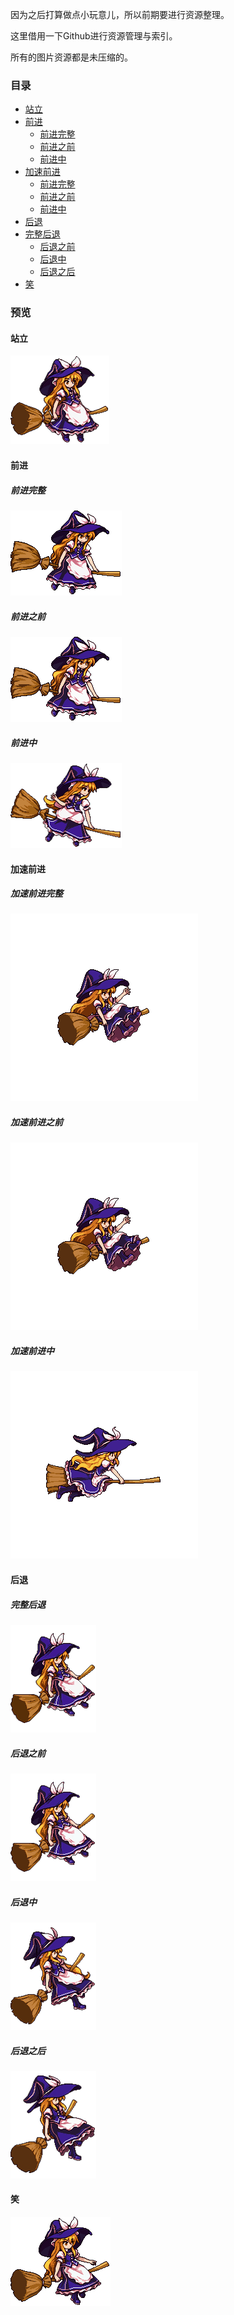因为之后打算做点小玩意儿，所以前期要进行资源整理。

这里借用一下Github进行资源管理与索引。

所有的图片资源都是未压缩的。

### 目录
* <a href="#站立">站立</a>
* <a href="#前进">前进</a>
  * <a href="#前进完整">前进完整</a>
  * <a href="#前进之前">前进之前</a>
  * <a href="#前进中">前进中</a>
* <a href="#加速前进">加速前进</a>
  * <a href="#加速前进完整">前进完整</a>
  * <a href="#加速前进之前">前进之前</a>
  * <a href="#加速前进中">前进中</a>
* <a href="#后退">后退</a>
* <a href="#完整后退">完整后退</a>
  * <a href="#后退之前">后退之前</a>
  * <a href="#后退中">后退中</a>
  * <a href="#后退之后">后退之后</a>
* <a href="#笑">笑</a>



### 预览
#### 站立
![站立](https://raw.githubusercontent.com/zjhch123/KirisamaMarisa_Resource/master/gifs/stand.gif)
#### 前进
##### 前进完整
![前进完整](https://raw.githubusercontent.com/zjhch123/KirisamaMarisa_Resource/master/gifs/move.gif)
##### 前进之前
![前进之前](https://raw.githubusercontent.com/zjhch123/KirisamaMarisa_Resource/master/gifs/pre_move.gif)
##### 前进中
![前进中](https://raw.githubusercontent.com/zjhch123/KirisamaMarisa_Resource/master/gifs/ing_move.gif)
#### 加速前进
##### 加速前进完整
![加速前进完整](https://raw.githubusercontent.com/zjhch123/KirisamaMarisa_Resource/master/gifs/speedUp.gif)
##### 加速前进之前
![加速前进之前](https://raw.githubusercontent.com/zjhch123/KirisamaMarisa_Resource/master/gifs/pre_speedUp.gif)
##### 加速前进中
![加速前进中](https://raw.githubusercontent.com/zjhch123/KirisamaMarisa_Resource/master/gifs/ing_speedUp.gif)
#### 后退
##### 完整后退
![完整后退](https://raw.githubusercontent.com/zjhch123/KirisamaMarisa_Resource/master/gifs/back.gif)
##### 后退之前
![后退之前](https://raw.githubusercontent.com/zjhch123/KirisamaMarisa_Resource/master/gifs/pre_back.gif)
##### 后退中
![后退中](https://raw.githubusercontent.com/zjhch123/KirisamaMarisa_Resource/master/gifs/ing_back.gif)
##### 后退之后
![后退之后](https://raw.githubusercontent.com/zjhch123/KirisamaMarisa_Resource/master/gifs/after_back.gif)
#### 笑
![笑](https://raw.githubusercontent.com/zjhch123/KirisamaMarisa_Resource/master/gifs/smile.gif)
